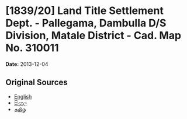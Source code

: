 # [1839/20] Land Title Settlement Dept. - Pallegama, Dambulla D/S Division, Matale District - Cad. Map No. 310011

**Date:** 2013-12-04

## Original Sources

- [English](https://documents.gov.lk/view/extra-gazettes/2013/12/1839-20_E.pdf)
- [සිංහල](https://documents.gov.lk/view/extra-gazettes/2013/12/1839-20_S.pdf)
- [தமிழ்](https://documents.gov.lk/view/extra-gazettes/2013/12/1839-20_T.pdf)

